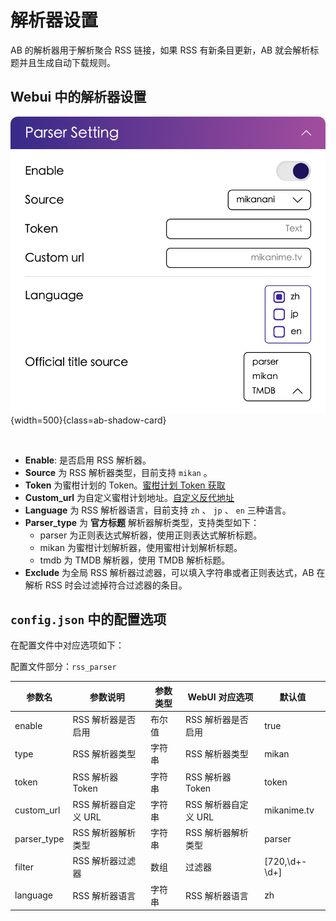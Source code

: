 # 解析器设置

AB 的解析器用于解析聚合 RSS 链接，如果 RSS 有新条目更新，AB 就会解析标题并且生成自动下载规则。

## Webui 中的解析器设置

![parser](../image/config/parser.png){width=500}{class=ab-shadow-card}

<br/>

- **Enable**: 是否启用 RSS 解析器。
- **Source** 为 RSS 解析器类型，目前支持 `mikan` 。
- **Token** 为蜜柑计划的 Token。[蜜柑计划 Token 获取][rss_token]
- **Custom_url** 为自定义蜜柑计划地址。[自定义反代地址][reproxy]
- **Language** 为 RSS 解析器语言，目前支持 `zh` 、 `jp` 、 `en` 三种语言。
- **Parser_type** 为 **官方标题** 解析器解析类型，支持类型如下：
  - parser 为正则表达式解析器，使用正则表达式解析标题。
  - mikan 为蜜柑计划解析器，使用蜜柑计划解析标题。
  - tmdb 为 TMDB 解析器，使用 TMDB 解析标题。
- **Exclude** 为全局 RSS 解析器过滤器，可以填入字符串或者正则表达式，AB 在解析 RSS 时会过滤掉符合过滤器的条目。


## `config.json` 中的配置选项

在配置文件中对应选项如下：

配置文件部分：`rss_parser`

| 参数名         | 参数说明           | 参数类型 | WebUI 对应选项     | 默认值           |
|-------------|----------------|------|----------------|---------------|
| enable      | RSS 解析器是否启用    | 布尔值  | RSS 解析器是否启用    | true          |
| type        | RSS 解析器类型      | 字符串  | RSS 解析器类型      | mikan         |
| token       | RSS 解析器 Token  | 字符串  | RSS 解析器 Token  | token         |
| custom_url  | RSS 解析器自定义 URL | 字符串  | RSS 解析器自定义 URL | mikanime.tv   |
| parser_type | RSS 解析器解析类型    | 字符串  | RSS 解析器解析类型    | parser        |
| filter      | RSS 解析器过滤器     | 数组   | 过滤器            | [720,\d+-\d+] |
| language    | RSS 解析器语言      | 字符串  | RSS 解析器语言      | zh            |


[rss_token]: rss
[reproxy]: proxy##反向代理设置